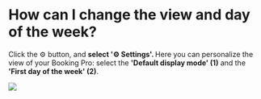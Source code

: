 # How can I change the view and day of the week?

<p class="no-margin">Click the ⚙️ button, and <b>select '⚙️ Settings'. </b>Here you can personalize the view of your Booking Pro: select the <b>'Default display mode' (1)</b> and the <b>'First day of the week' (2)</b>.</p>
<p class="no-margin"></p>
<div class="intercom-container"><img src="/assets/img/teams-pro/image_149.png"></div><p class="no-margin"></p>
<p class="no-margin"></p>
<p class="no-margin"></p>
<p class="no-margin"></p>

<Hubspot />

